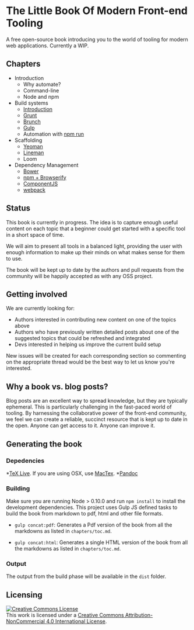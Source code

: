# The Little Book Of Modern Front-end Tooling

A free open-source book introducing you to the world of tooling for modern web applications. Currently a WIP.

## Chapters

* Introduction
  * Why automate?
  * Command-line
  * Node and npm
* Build systems
  * [Introduction](https://github.com/tooling/book-of-modern-frontend-tooling/issues/19) 
  * [Grunt](https://github.com/tooling/book-of-modern-frontend-tooling/issues/2)
  * [Brunch](https://github.com/tooling/book-of-modern-frontend-tooling/issues/5)
  * [Gulp](https://github.com/tooling/book-of-modern-frontend-tooling/issues/3)
  * Automation with [npm run](https://github.com/tooling/book-of-modern-frontend-tooling/issues/22)
* Scaffolding
  * [Yeoman](https://github.com/tooling/book-of-modern-frontend-tooling/issues/4)
  * [Lineman](https://github.com/tooling/book-of-modern-frontend-tooling/issues/27)
  * Loom
* Dependency Management
  * [Bower](https://github.com/tooling/book-of-modern-frontend-tooling/issues/6)
  * [npm + Browserify](https://github.com/tooling/book-of-modern-frontend-tooling/issues/7)
  * [ComponentJS](https://github.com/tooling/book-of-modern-frontend-tooling/issues/11)
  * [webpack](https://github.com/tooling/book-of-modern-frontend-tooling/issues/20)

## Status

This book is currently in progress. The idea is to capture enough useful content on each topic that a beginner could get started with a specific tool in a short space of time.

We will aim to present all tools in a balanced light, providing the user with enough information to make up their minds on what makes sense for them to use. 

The book will be kept up to date by the authors and pull requests from the community will be happily accepted as with any OSS project.

## Getting involved

We are currently looking for:

* Authors interested in contributing new content on one of the topics above
* Authors who have previously written detailed posts about one of the suggested topics that could be refreshed and integrated
* Devs interested in helping us improve the current build setup 

New issues will be created for each corresponding section so commenting on the appropriate thread would be the best way to let us know you're interested.

## Why a book vs. blog posts?

Blog posts are an excellent way to spread knowledge, but they are typically ephemeral. This is particularly challenging in the fast-paced world of tooling. By harnessing the collaborative power of the front-end community, we feel we can create a reliable, succinct resource that is kept up to date in the open. Anyone can get access to it. Anyone can improve it.

## Generating the book

### Depedencies

*[TeX Live](http://www.tug.org/texlive/acquire-netinstall.html). If you are using OSX, use [MacTex](http://tug.org/mactex/downloading.html).
*[Pandoc](http://johnmacfarlane.net/pandoc/)

### Building

Make sure you are running Node > 0.10.0 and run `npm install` to install the development dependencies. This project uses Gulp JS defined tasks to build the book from markdown to pdf, html and other file formats.

* `gulp concat:pdf`: Generates a Pdf version of the book from all the markdowns as listed in `chapters/toc.md`.

* `gulp concat:html`: Generates a single HTML version of the book from all the markdowns as listed in `chapters/toc.md`.

### Output

The output from the build phase will be available in the `dist` folder.

## Licensing

<a rel="license" href="http://creativecommons.org/licenses/by-nc/4.0/"><img alt="Creative Commons License" style="border-width:0" src="http://i.creativecommons.org/l/by-nc/4.0/88x31.png" /></a><br />This work is licensed under a <a rel="license" href="http://creativecommons.org/licenses/by-nc/4.0/">Creative Commons Attribution-NonCommercial 4.0 International License</a>.
